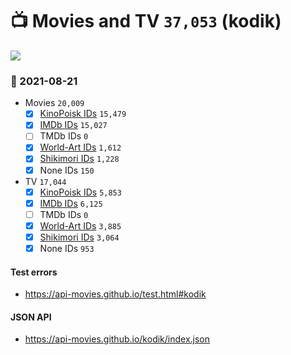 # :tv: Movies and TV `37,053` (kodik)

<a href="https://API-Movies.github.io"><img src="https://API-Movies.github.io/banner.png?cache"></a>

### :date: 2021-08-21
- Movies `20,009`
  - [x] <a href="https://API-Movies.github.io/kodik/movie_kinopoisk_ids.json">KinoPoisk IDs</a> `15,479`
  - [x] <a href="https://API-Movies.github.io/kodik/movie_imdb_ids.json">IMDb IDs</a> `15,027`
  - [ ] TMDb IDs `0`
  - [x] <a href="https://API-Movies.github.io/kodik/movie_world_art_ids.json">World-Art IDs</a> `1,612`
  - [x] <a href="https://API-Movies.github.io/kodik/movie_shikimori_ids.json">Shikimori IDs</a> `1,228`
  - [x] None IDs `150`
- TV `17,044`
  - [x] <a href="https://API-Movies.github.io/kodik/tv_kinopoisk_ids.json">KinoPoisk IDs</a> `5,853`
  - [x] <a href="https://API-Movies.github.io/kodik/tv_imdb_ids.json">IMDb IDs</a> `6,125`
  - [ ] TMDb IDs `0`
  - [x] <a href="https://API-Movies.github.io/kodik/tv_world_art_ids.json">World-Art IDs</a> `3,885`
  - [x] <a href="https://API-Movies.github.io/kodik/tv_shikimori_ids.json">Shikimori IDs</a> `3,064`
  - [x] None IDs `953`
#### Test errors
- <a href='https://api-movies.github.io/test.html#kodik'>https://api-movies.github.io/test.html#kodik</a>
#### JSON API
- <a href='https://api-movies.github.io/kodik/index.json'>https://api-movies.github.io/kodik/index.json</a>
